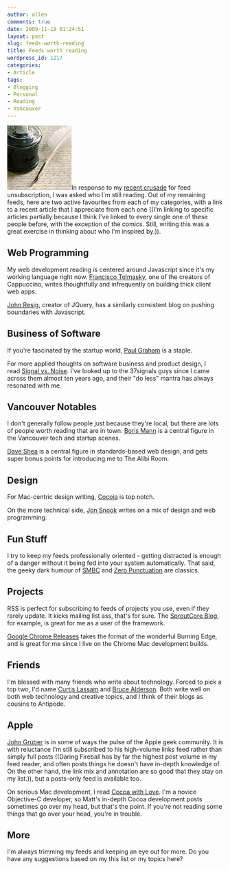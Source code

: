 ```yaml
---
author: allen
comments: true
date: 2009-11-18 01:24:51
layout: post
slug: feeds-worth-reading
title: Feeds worth reading
wordpress_id: 1217
categories:
- Article
tags:
- Blogging
- Personal
- Reading
- Vancouver
---
```


![The noble writers I link to here do their first drafts with a quill.](/images/wp-uploads/2009/11/writing.jpg)In response to my [recent crusade](http://www.antipode.ca/2009/primary-sources/) for feed unsubscription, I was asked who I'm still reading. Out of my remaining feeds, here are two active favourites from each of my categories, with a link to a recent article that I appreciate from each one ((I'm linking to specific articles partially because I think I've linked to every single one of these people before, with the exception of the comics. Still, writing this was a great exercise in thinking about who I'm inspired by.)).


## Web Programming


My web development reading is centered around Javascript since it's my working language right now. [Francisco Tolmasky](http://www.alertdebugging.com/2009/04/29/building-a-better-javascript-profiler-with-webkit/), one of the creators of Cappuccino, writes thoughtfully and infrequently on building thick client web apps.

[John Resig](http://ejohn.org/blog/deep-tracing-of-internet-explorer/), creator of JQuery, has a similarly consistent blog on pushing boundaries with Javascript.


## Business of Software


If you're fascinated by the startup world, [Paul Graham](http://www.paulgraham.com/makersschedule.html) is a staple.

For more applied thoughts on software business and product design, I read [Signal vs. Noise](http://37signals.com/svn/posts/1941-press-release-37signals-valuation-tops-100-billion-after-bold-vc-investment). I've looked up to the 37signals guys since I came across them almost ten years ago, and their "do less" mantra has always resonated with me.


## Vancouver Notables


I don't generally follow people just because they're local, but there are lots of people worth reading that are in town. [Boris Mann](http://bmannconsulting.com/blog/bmann/federated-micro-blogging-canadian-startup-networking) is a central figure in the Vancouver tech and startup scenes.

[Dave Shea](http://mezzoblue.com/archives/2009/04/20/switched/) is a central figure in standards-based web design, and gets super bonus points for introducing me to The Alibi Room.


## Design


For Mac-centric design writing, [Cocoia](http://blog.cocoia.com/2009/snow-leopard-ui-roundup/) is top notch.

On the more technical side, [Jon Snook](http://snook.ca/archives/html_and_css/shifting-opinion-css-animations) writes on a mix of design and web programming.


## Fun Stuff


I try to keep my feeds professionally oriented - getting distracted is enough of a danger without it being fed into your system automatically. That said, the geeky dark humour of [SMBC](http://www.smbc-comics.com/index.php?db=comics&id=1684) and [Zero Punctuation](http://www.escapistmagazine.com/videos/view/zero-punctuation/457-Mirrors-Edge) are classics.


## Projects


RSS is perfect for subscribing to feeds of projects you use, even if they rarely update. It kicks mailing list ass, that's for sure. The [SproutCore Blog](http://blog.sproutcore.com/post/242640501/bespin-builds-on-sproutcore), for example, is great for me as a user of the framework.

[Google Chrome Releases](http://googlechromereleases.blogspot.com/2009/11/dev-channel-update_13.html) takes the format of the wonderful Burning Edge, and is great for me since I live on the Chrome Mac development builds.


## Friends


I'm blessed with many friends who write about technology. Forced to pick a top two, I'd name [Curtis Lassam](http://www.curtis.lassam.net/?p=841) and [Bruce Alderson](http://warpedvisions.org/2009/07/04/the-zen-and-art-of-editing-text/). Both write well on both web technology and creative topics, and I think of their blogs as cousins to Antipode.


## Apple


[John Gruber](http://daringfireball.net/2009/10/pound_the_quality) is in some of ways the pulse of the Apple geek community. It is with reluctance I'm still subscribed to his high-volume links feed rather than simply full posts ((Daring Fireball has by far the highest post volume in my feed reader, and often posts things he doesn't have in-depth knowledge of. On the other hand, the link mix and annotation are so good that they stay on my list.)), but a posts-only feed is available too.

On serious Mac development, I read [Cocoa with Love](http://cocoawithlove.com/2009/10/objective-c-niche-why-it-survives-in.html). I'm a novice Objective-C developer, so Matt's in-depth Cocoa development posts sometimes go over my head, but that's the point. If you're not reading some things that go over your head, you're in trouble.


## More


I'm always trimming my feeds and keeping an eye out for more. Do you have any suggestions based on my this list or my topics here?
